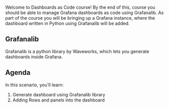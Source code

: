 Welcome to Dashboards as Code course! By the end of this, course you should be able to manage Grafana dashboards as code using Grafanalib. As part of the course you will be bringing up a Grafana instance, where the dashboard written in Python using Grafanalib will be added.

## Grafanalib

Grafanalib is a python library by Waveworks, which lets you generate dashboards inside Grafana.

## Agenda

In this scenario, you'll learn:

1. Generate dashboard using Grafanalib library
2. Adding Rows and panels into the dashboard